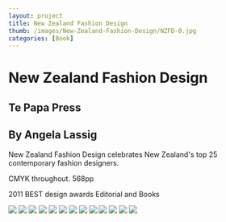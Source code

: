 ```yaml
---
layout: project
title: New Zealand Fashion Design
thumb: /images/New-Zealand-Fashion-Design/NZFD-0.jpg
categories: [Book]
---
```


# New Zealand Fashion Design

## Te Papa Press
## By Angela Lassig

New Zealand Fashion Design celebrates New Zealand's top 25 contemporary fashion designers.

CMYK throughout. 568pp

2011 BEST design awards 
Editorial and Books

![](/images/New-Zealand-Fashion-Design/NZFD-1.jpg)
![](/images/New-Zealand-Fashion-Design/NZFD-2.jpg)
![](/images/New-Zealand-Fashion-Design/NZFD-3.jpg)
![](/images/New-Zealand-Fashion-Design/NZFD-4.jpg)
![](/images/New-Zealand-Fashion-Design/NZFD-5.jpg)
![](/images/New-Zealand-Fashion-Design/NZFD-6.jpg)
![](/images/New-Zealand-Fashion-Design/NZFD-7.jpg)
![](/images/New-Zealand-Fashion-Design/NZFD-8.jpg)
![](/images/New-Zealand-Fashion-Design/NZFD-9.jpg)
![](/images/New-Zealand-Fashion-Design/NZFD-10.jpg)
![](/images/New-Zealand-Fashion-Design/NZFD-11.jpg)
![](/images/New-Zealand-Fashion-Design/NZFD-12.jpg)
![](/images/New-Zealand-Fashion-Design/NZFD-13.jpg)